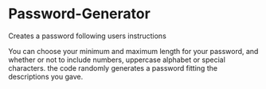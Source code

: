 # Password-Generator
Creates a password following users instructions

You can choose your minimum and maximum length for your password, and whether or not to include numbers, uppercase alphabet or special characters.
the code randomly generates a password fitting the descriptions you gave.
